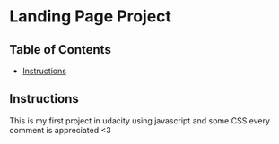 # Landing Page Project

## Table of Contents

* [Instructions](#instructions)

## Instructions

This is my first project in udacity using javascript and some CSS
every comment is appreciated <3
